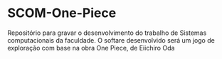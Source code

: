 # SCOM-One-Piece
Repositório para gravar o desenvolvimento do trabalho de Sistemas computacionais da faculdade. O softare desenvolvido será um jogo de exploração com base na obra One Piece, de Eiichiro Oda
